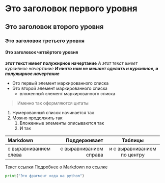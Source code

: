 # Это заголовок первого уровня
## Это заголовок второго уровня
### Это заголовок третьего уровня
#### Это заголовок четвёртого уровня

**этот текст имеет полужирное начертание**
*А этот текст имеет курсивное начертание*
***И ничто нам не мешает сделать и курсивное, и полужирное начертание***

- Это первый элемент маркированного списка
- Это второй элемент маркированного списка
    - вложенный элемент маркированного списка

> Именно так оформляются цитаты 

1. Нумерованный список начинается так
2. Можно продолжить так
    1. Вложенные элементы описываются так
    2. И так

| Markdown              | Поддерживает           | Таблицы                     |
| :-------------------- | ---------------------: |:---------------------------:|
| с выравниванием слева | с выравниванием справа | и с выравниванием по центру |

[Текст ссылки](адрес://ссылки.здесь "Заголовок ссылки")
[Подробнее о Markdown по ссылке](https://daringfireball.net/projects/markdown/)

```python
print("Это фрагмент кода на python")
``` 
